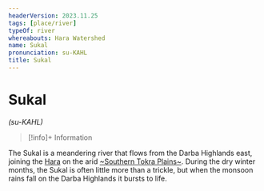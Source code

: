 ```yaml
---
headerVersion: 2023.11.25
tags: [place/river]
typeOf: river
whereabouts: Hara Watershed
name: Sukal
pronunciation: su-KAHL
title: Sukal
---
```

# Sukal
*(su-KAHL)*
>[!info]+ Information
> 
>> 

The Sukal is a meandering river that flows from the Darba Highlands east, joining the [Hara](<./hara.md>) on the arid [~Southern Tokra Plains~](<../../dunmari-basin/southern-tokra-plains.md>). During the dry winter months, the Sukal is often little more than a trickle, but when the monsoon rains fall on the Darba Highlands it bursts to life.